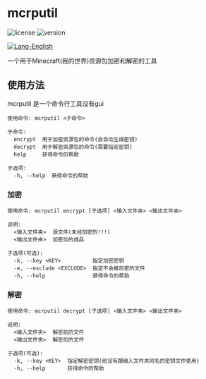 # mcrputil

![license](https://img.shields.io/badge/License-Apache_2.0-blue.svg)
![version](https://img.shields.io/badge/Version-1.1.5-green.svg)

[![Lang-English](https://img.shields.io/badge/Lang-English-brightgreen)](README.md)

一个用于Minecraft(我的世界)资源包加密和解密的工具

## 使用方法

mcrputil 是一个命令行工具没有gui

```
使用命令: mcrputil <子命令>

子命令:
  encrypt  用于加密资源包的命令(会自动生成密钥)
  decrypt  用于解密资源包的命令(需要指定密钥)
  help     获得命令的帮助

子选项:
  -h, --help  获得命令的帮助
```

### 加密

```
使用命令: mcrputil encrypt [子选项] <输入文件夹> <输出文件夹>

说明:
  <输入文件夹>  源文件(未经加密的!!!)
  <输出文件夹>  加密后的成品

子选项(可选):
  -k, --key <KEY>          指定加密密钥
  -e, --exclude <EXCLUDE>  指定不会被加密的文件
  -h, --help               获得命令的帮助
```

### 解密

```
使用命令: mcrputil decrypt [子选项] <输入文件夹> <输出文件夹>

说明:
  <输入文件夹>  解密前的文件
  <输出文件夹>  解密后的文件

子选项(可选):
  -k, --key <KEY>  指定解密密钥(给没有跟输入文件夹同名的密钥文件使用)
  -h, --help       获得命令的帮助
```

